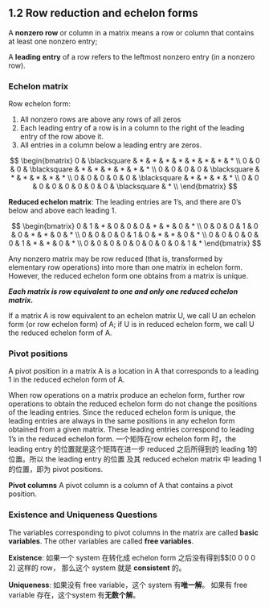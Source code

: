 
<!-- @import "[TOC]" {cmd="toc" depthFrom=1 depthTo=6 orderedList=false} -->


## 1.2 Row reduction and echelon forms

A **nonzero row** or column in a matrix means a row or column that contains at least one nonzero entry; 

A **leading entry** of a row refers to the leftmost nonzero entry (in a nonzero row).

### Echelon matrix 

Row echelon form:
1. All nonzero rows are above any rows of all zeros
2. Each leading entry of a row is in a column to the right of the leading entry of the row above it.
3. All entries in a column below a leading entry are zeros.

$$
\begin{bmatrix}
0 & \blacksquare & * & * & * & * & * & * & * & * \\
0 & 0 & 0 & \blacksquare & * & * & * & * & * & * \\
0 & 0 & 0 & 0 & \blacksquare & * & * & * & * & * \\
0 & 0 & 0 & 0 & 0 & \blacksquare & * & * & * & * \\
0 & 0 & 0 & 0 & 0 & 0 & 0 & 0 & \blacksquare & * \\ 
\end{bmatrix}
$$

**Reduced echelon matrix**:
The leading entries are 1’s, and there are 0’s below and above each leading 1.

$$
\begin{bmatrix}
0 & 1 & * & 0 & 0 & 0 & * & * & 0 & * \\
0 & 0 & 0 & 1 & 0 & 0 & * & * & 0 & * \\
0 & 0 & 0 & 0 & 1 & 0 & * & * & 0 & * \\
0 & 0 & 0 & 0 & 0 & 1 & * & * & 0 & * \\
0 & 0 & 0 & 0 & 0 & 0 & 0 & 0 & 1 & *
\end{bmatrix}
$$


Any nonzero matrix may be row reduced (that is, transformed by elementary row operations) into more than one matrix in echelon form. However, the reduced echelon form one obtains from a matrix is unique.

***Each matrix is row equivalent to one and only one reduced echelon matrix.***

If a matrix A is row equivalent to an echelon matrix U, we call U an echelon form (or row echelon form) of A; if U is in reduced echelon form, we call U the reduced echelon form of A.

### Pivot positions
A pivot position in a matrix A is a location in A that corresponds to a leading 1 in the reduced echelon form of A. 

When row operations on a matrix produce an echelon form, further row operations to obtain the reduced echelon form do not change the positions of the leading entries. Since the reduced echelon form is unique, the leading entries are always in the same positions in any echelon form obtained from a given matrix. These leading entries correspond to leading 1’s in the reduced echelon form.
一个矩阵在row echelon form 时，the leading entry 的位置就是这个矩阵在进一步 reduced 之后所得到的 leading 1的位置。所以 the leading entry 的位置 及其 reduced echelon matrix 中 leading 1 的位置，即为 pivot positions.

**Pivot columns**
A pivot column is a column of A that contains a pivot position.

### Existence and Uniqueness Questions
The variables corresponding to pivot columns in the matrix are called **basic variables**.
The other variables are called **free variables**.

**Existence**:
如果一个 system 在转化成 echelon form 之后没有得到$$[0 0 0 0 2] 这样的 row， 那么这个 system 就是 **consistent** 的。

**Uniqueness**:
如果没有 free variable，这个 system 有**唯一解**。
如果有 free variable 存在，这个system 有**无数个解**。